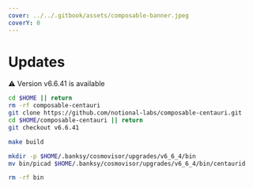 ```yaml
---
cover: ../../.gitbook/assets/composable-banner.jpeg
coverY: 0
---
```


# Updates

⚠️ Version v6.6.41 is available

```bash
cd $HOME || return
rm -rf composable-centauri
git clone https://github.com/notional-labs/composable-centauri.git
cd $HOME/composable-centauri || return
git checkout v6.6.41

make build

mkdir -p $HOME/.banksy/cosmovisor/upgrades/v6_6_4/bin
mv bin/picad $HOME/.banksy/cosmovisor/upgrades/v6_6_4/bin/centaurid

rm -rf bin
```
